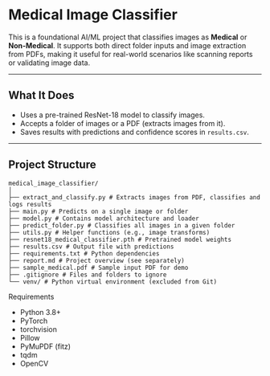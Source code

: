 # Medical Image Classifier

This is a foundational AI/ML project that classifies images as **Medical** or **Non-Medical**. It supports both direct folder inputs and image extraction from PDFs, making it useful for real-world scenarios like scanning reports or validating image data.

---

##  What It Does

-  Uses a pre-trained ResNet-18 model to classify images.
-  Accepts a folder of images or a PDF (extracts images from it).
-  Saves results with predictions and confidence scores in `results.csv`.

---

## Project Structure
``` text
medical_image_classifier/
│
├── extract_and_classify.py # Extracts images from PDF, classifies and logs results
├── main.py # Predicts on a single image or folder
├── model.py # Contains model architecture and loader
├── predict_folder.py # Classifies all images in a given folder
├── utils.py # Helper functions (e.g., image transforms)
├── resnet18_medical_classifier.pth # Pretrained model weights
├── results.csv # Output file with predictions
├── requirements.txt # Python dependencies
├── report.md # Project overview (see separately)
├── sample_medical.pdf # Sample input PDF for demo
├── .gitignore # Files and folders to ignore
└── venv/ # Python virtual environment (excluded from Git)
```
Requirements
- Python 3.8+
- PyTorch
- torchvision
- Pillow
- PyMuPDF (fitz)
- tqdm
- OpenCV
